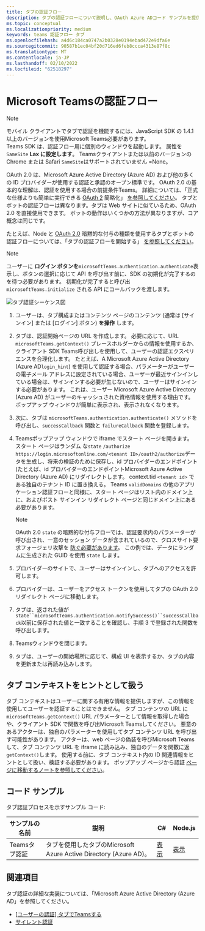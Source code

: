 ```yaml
---
title: タブの認証フロー
description: タブの認証フローについて説明し、OAuth Azure ADコード サンプルを提供します。
ms.topic: conceptual
ms.localizationpriority: medium
keywords: teams 認証フロー タブ
ms.openlocfilehash: a4d6c184ca0747a2b0328e0194ebad472e9dfa6e
ms.sourcegitcommit: 90587b1ec04bf20d716ed6feb8ccca4313e87f8c
ms.translationtype: MT
ms.contentlocale: ja-JP
ms.lasthandoff: 02/10/2022
ms.locfileid: "62518297"
---
```

# <a name="microsoft-teams-authentication-flow-for-tabs"></a>Microsoft Teamsの認証フロー

> [!NOTE]
> モバイル クライアントでタブで認証を機能するには、JavaScript SDK の 1.4.1 以上のバージョンを使用Microsoft Teams必要があります。  
> Teams SDK は、認証フロー用に個別のウィンドウを起動します。 属性を `SameSite` **Lax に設定します**。 Teamsクライアントまたは以前のバージョンの Chrome または Safari `SameSite`はサポートされていません =None。

OAuth 2.0 は、Microsoft Azure Active Directory (Azure AD) および他の多くの ID プロバイダーが使用する認証と承認のオープン標準です。 OAuth 2.0 の基本的な理解は、認証を使用する場合の前提条件Teams。 詳細については、「正式な仕様よりも簡単に実行できる [OAuth 2](https://aaronparecki.com/oauth-2-simplified/) 簡略化」 [を参照してください](https://oauth.net/2/)。 タブとボットの認証フローは異なります。タブは Web サイトに似ているため、OAuth 2.0 を直接使用できます。 ボットの動作はいくつかの方法が異なりますが、コア概念は同じです。

たとえば、Node と [OAuth 2.0](https://oauth.net/2/grant-types/implicit/) 暗黙的な付与の種類を使用するタブとボットの認証フローについては、「タブの認証フローを開始する」 [を参照してください](~/tabs/how-to/authentication/auth-tab-aad.md#initiate-authentication-flow)。

> [!NOTE]
> ユーザーに **ログイン ボタンを**`microsoftTeams.authentication.authenticate`表示し、ボタンの選択に応じて API を呼び出す前に、SDK の初期化が完了するのを待つ必要があります。 初期化が完了すると呼び出 `microsoftTeams.initialize` される API にコールバックを渡します。

![タブ認証シーケンス図](~/assets/images/authentication/tab_auth_sequence_diagram.png)

1. ユーザーは、タブ構成またはコンテンツ ページのコンテンツ (通常は [サインイン] または [ログイン] ボタン) **を操作** します。
2. タブは、認証開始ページの URL を作成します。 必要に応じて、URL `microsoftTeams.getContext()` プレースホルダーからの情報を使用するか、クライアント SDK Teams呼び出しを使用して、ユーザーの認証エクスペリエンスを合理化します。 たとえば、A Microsoft Azure Active Directory (Azure AD`login_hint`) を使用して認証する場合、パラメーターがユーザーの電子メール アドレスに設定されている場合、ユーザーが最近サインインしている場合は、サインインする必要が生じないので、ユーザーはサインインする必要があります。 これは、ユーザー Microsoft Azure Active Directory (Azure AD) がユーザーのキャッシュされた資格情報を使用する理由です。 ポップアップ ウィンドウが簡単に表示され、表示されなくなります。
3. 次に、タブは `microsoftTeams.authentication.authenticate()` メソッドを呼び出し、`successCallback` 関数と `failureCallback` 関数を登録します。
4. Teamsポップアップ ウィンドウで iframe でスタート ページを開きます。 スタート ページはランダム な`state` `/authorize` `https://login.microsoftonline.com/<tenant ID>/oauth2/authorize`データを生成し、将来の検証のために保存し、id プロバイダーのエンドポイント (たとえば、id プロバイダーのエンドポイントMicrosoft Azure Active Directory (Azure AD) にリダイレクトします。 context.tid `<tenant id>` である独自のテナント ID に置き換える。
Teams `validDomains` の他のアプリケーション認証フローと同様に、スタート ページはリスト内のドメイン上に、およびポスト サインイン リダイレクト ページと同じドメイン上にある必要があります。

    > [!NOTE]
    > OAuth 2.0 `state` の暗黙的な付与フローでは、認証要求内のパラメーターが呼び出され、一意のセッション データが含まれているので、クロスサイト要求フォージェリ攻撃を [防ぐ必要があります](https://en.wikipedia.org/wiki/Cross-site_request_forgery)。 この例では、データにランダムに生成された GUID を使用 `state` します。

5. プロバイダーのサイトで、ユーザーはサインインし、タブへのアクセスを許可します。
6. プロバイダーは、ユーザーをアクセス トークンを使用してタブの OAuth 2.0 リダイレクト ページに移動します。
7. タブは、返された値が`state``microsoftTeams.authentication.notifySuccess()``successCallback`以前に保存された値と一致することを確認し、手順 3 で登録された関数を呼び出します。
8. Teamsウィンドウを閉じます。
9. タブは、ユーザーの開始場所に応じて、構成 UI を表示するか、タブの内容を更新または再読み込みします。

## <a name="treat-tab-context-as-hints"></a>タブ コンテキストをヒントとして扱う

タブ コンテキストはユーザーに関する有用な情報を提供しますが、この情報を使用してユーザーを認証することはできません。 タブ コンテンツの URL に `microsoftTeams.getContext()` URL パラメーターとして情報を取得した場合や、クライアント SDK で関数を呼び出Microsoft Teamsしてください。 悪意のあるアクターは、独自のパラメーターを使用してタブ コンテンツ URL を呼び出す可能性があります。 アクターは、web ページの偽装を呼びMicrosoft Teamsして、タブ コンテンツ URL を iframe に読み込み、独自のデータを関数に返`getContext()`します。 使用する前に、タブ コンテキスト内の ID 関連情報をヒントとして扱い、検証する必要があります。 ポップアップ ページから認証 [ページに移動するノートを参照してください](~/tabs/how-to/authentication/auth-tab-aad.md#navigate-to-the-authorization-page-from-your-pop-up-page)。

## <a name="code-sample"></a>コード サンプル

タブ認証プロセスを示すサンプル コード:

| **サンプルの名前** | **説明** | **C#** | **Node.js** |
|-----------------|-----------------|-------------|------------|
| Teamsタブ認証 | タブを使用したタブのMicrosoft Azure Active Directory (Azure AD)。 | [表示](https://github.com/OfficeDev/Microsoft-Teams-Samples/tree/main/samples/app-complete-sample/csharp) | [表示](https://github.com/OfficeDev/Microsoft-Teams-Samples/tree/main/samples/app-complete-sample/nodejs) |

## <a name="see-also"></a>関連項目

タブ認証の詳細な実装については、「Microsoft Azure Active Directory (Azure AD」を参照してください。

* [[ユーザーの認証] タブでTeamsする](~/tabs/how-to/authentication/auth-tab-AAD.md)
* [サイレント認証](~/tabs/how-to/authentication/auth-silent-AAD.md)
